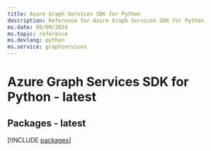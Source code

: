 ```yaml
---
title: Azure Graph Services SDK for Python
description: Reference for Azure Graph Services SDK for Python
ms.date: 09/09/2024
ms.topic: reference
ms.devlang: python
ms.service: graphservices
---
```

# Azure Graph Services SDK for Python - latest
## Packages - latest
[!INCLUDE [packages](graph-services-index.md)]